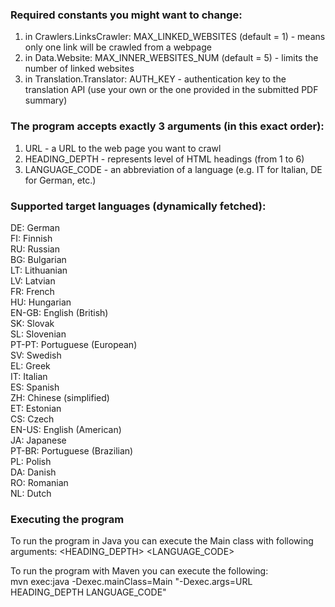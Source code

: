 ### Required constants you might want to change:
1. in Crawlers.LinksCrawler: MAX_LINKED_WEBSITES (default = 1) - means only one link will be crawled from a webpage
2. in Data.Website: MAX_INNER_WEBSITES_NUM (default = 5) - limits the number of linked websites
3. in Translation.Translator: AUTH_KEY - authentication key to the translation API (use your own or the one provided in the submitted PDF summary)

### The program accepts exactly 3 arguments (in this exact order):
1. URL - a URL to the web page you want to crawl
2. HEADING_DEPTH - represents level of HTML headings (from 1 to 6)
3. LANGUAGE_CODE - an abbreviation of a language (e.g. IT for Italian, DE for German, etc.)

### Supported target languages (dynamically fetched):  
DE: German  
FI: Finnish  
RU: Russian  
BG: Bulgarian  
LT: Lithuanian  
LV: Latvian  
FR: French  
HU: Hungarian  
EN-GB: English (British)  
SK: Slovak  
SL: Slovenian  
PT-PT: Portuguese (European)  
SV: Swedish  
EL: Greek  
IT: Italian  
ES: Spanish  
ZH: Chinese (simplified)  
ET: Estonian  
CS: Czech  
EN-US: English (American)  
JA: Japanese  
PT-BR: Portuguese (Brazilian)  
PL: Polish  
DA: Danish  
RO: Romanian  
NL: Dutch

### Executing the program
To run the program in Java you can execute the Main class with following arguments:
<URL> <HEADING_DEPTH> <LANGUAGE_CODE>

To run the program with Maven you can execute the following:  
mvn exec:java -Dexec.mainClass=Main "-Dexec.args=URL HEADING_DEPTH LANGUAGE_CODE"

